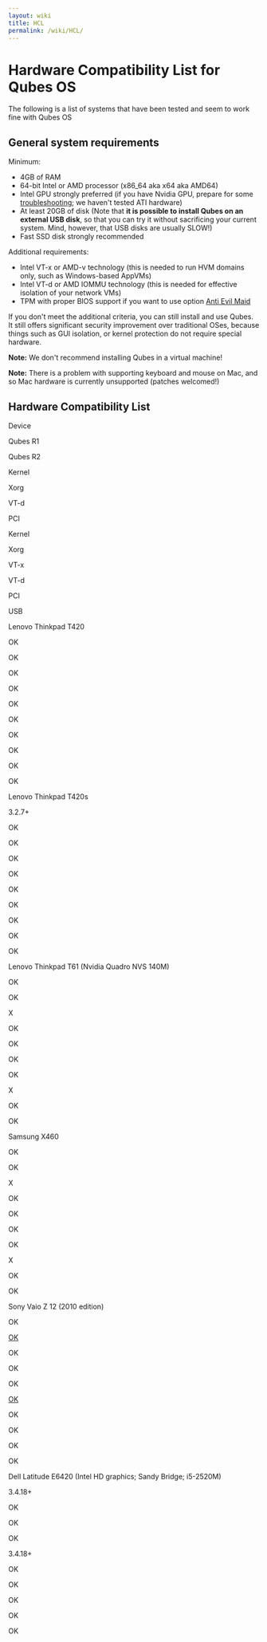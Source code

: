 ```yaml
---
layout: wiki
title: HCL
permalink: /wiki/HCL/
---
```


Hardware Compatibility List for Qubes OS
========================================

The following is a list of systems that have been tested and seem to work fine with Qubes OS

General system requirements
---------------------------

Minimum:

-   4GB of RAM
-   64-bit Intel or AMD processor (x86\_64 aka x64 aka AMD64)
-   Intel GPU strongly preferred (if you have Nvidia GPU, prepare for some [troubleshooting](/wiki/InstallNvidiaDriver); we haven't tested ATI hardware)
-   At least 20GB of disk (Note that **it is possible to install Qubes on an external USB disk**, so that you can try it without sacrificing your current system. Mind, however, that USB disks are usually SLOW!)
-   Fast SSD disk strongly recommended

Additional requirements:

-   Intel VT-x or AMD-v technology (this is needed to run HVM domains only, such as Windows-based AppVMs)
-   Intel VT-d or AMD IOMMU technology (this is needed for effective isolation of your network VMs)
-   TPM with proper BIOS support if you want to use option [​Anti Evil Maid](http://theinvisiblethings.blogspot.com/2011/09/anti-evil-maid.html)

If you don't meet the additional criteria, you can still install and use Qubes. It still offers significant security improvement over traditional OSes, because things such as GUI isolation, or kernel protection do not require special hardware.

**Note:** We don't recommend installing Qubes in a virtual machine!

**Note:** There is a problem with supporting keyboard and mouse on Mac, and so Mac hardware is currently unsupported (patches welcomed!)

Hardware Compatibility List
---------------------------

Device

Qubes R1

Qubes R2

Kernel

Xorg

VT-d

PCI

Kernel

Xorg

VT-x

VT-d

PCI

USB

Lenovo Thinkpad T420

OK

OK

OK

OK

OK

OK

OK

OK

OK

OK

Lenovo Thinkpad T420s

3.2.7+

OK

OK

OK

OK

OK

OK

OK

OK

OK

Lenovo Thinkpad T61
 (Nvidia Quadro NVS 140M)

OK

OK

X

OK

OK

OK

OK

X

OK

OK

Samsung X460

OK

OK

X

OK

OK

OK

OK

X

OK

OK

Sony Vaio Z 12
 (2010 edition)

OK

[OK](https://qubes-os.org/trac/wiki/SonyVaioTinkering)

OK

OK

OK

[OK](https://qubes-os.org/trac/wiki/SonyVaioTinkering)

OK

OK

OK

OK

Dell Latitude E6420
 (Intel HD graphics; Sandy Bridge; i5-2520M)

3.4.18+

OK

OK

OK

3.4.18+

OK

OK

OK

OK

OK
